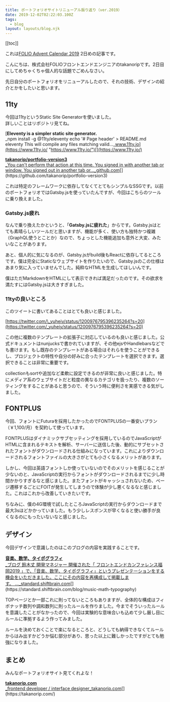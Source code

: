 ```yaml
---
title: ポートフォリオサイトリニューアル振り返り（ver.2019）
date: 2019-12-02T02:22:03.100Z
tags:
  - blog
layout: layouts/blog.njk
---
```


[[toc]]

これは[FOLIO Advent Calendar 2019](https://qiita.com/advent-calendar/2019/folio-sec) 2日めの記事です。

こんにちは、株式会社FOLIOフロントエンドエンジニアのtakanoripです。2日目にしてめちゃくちゃ個人的な話題でごめんなさい。

先日自分のポートフォリオをリニューアルしたので、それの技術、デザインの紹介とかをしたいと思います。

## 11ty

今回は11tyというStatic Site Generatorを使いました。  
詳しいことはリポジトリ見てね。

[**Eleventy is a simpler static site generator.**  
_npm install -g @11ty/eleventy echo '# Page header' > README.md eleventy This will compile any files matching valid…_www.11ty.io](https://www.11ty.io/ "https://www.11ty.io/")[](https://www.11ty.io/)

[**takanorip/portfolio-version3**  
_You can't perform that action at this time. You signed in with another tab or window. You signed out in another tab or…_github.com](https://github.com/takanorip/portfolio-version3 "https://github.com/takanorip/portfolio-version3")[](https://github.com/takanorip/portfolio-version3)

これは特定のフレームワークに依存してなくてとてもシンプルなSSGです。以前のポートフォリオではGatsby.jsを使っていたんですが、今回はこちらのツールに乗り換えました。

### Gatsby.js疲れ

なんで乗り換えたかというと、「**Gatsby.jsに疲れた**」からです。Gatsby.jsはとても素晴らしいツールだと思いますが、機能が多く、使い方も独特かつ複雑（GraphQL使うとことか）なので、ちょっとした機能追加も意外と大変、みたいなことがあります。

あと、個人的に気になるのが、Gatsby.jsがbuild後もReactに依存してるところです。僕は完全にStaticなウェブサイトを作りたいので、Gatsby.jsのこの仕様はあまり気に入っていませんでした。純粋なHTMLを生成してほしいんです。

僕はただMarkdownをHTMLにして表示できれば満足だったのです。その欲求を満たすにはGatsby.jsは大きすぎました。

### 11tyの良いところ

このツイートに書いてあることはとても良いと感じました。

[https://twitter.com/\_yuheiy/status/1200976795396235264?s=20](https://twitter.com/_yuheiy/status/1200976795396235264?s=20)

この他に複数のテンプレートの拡張子に対応しているのも良いと感じました。公式ドキュメントはnunjucksで書かれていますが、その他ejsやHandlebarsなどでも書けます。もし既存のテンプレートがある場合はそれらを使うことができるし、プロジェクトの特性や自分の好みに合ったテンプレートを選択できます。選択できることは非常に重要です。

collectionもsortや追加など柔軟に設定できるのが非常に良いと感じました。特にメディア系のウェブサイトだと粒度の異なるカテゴリを扱ったり、複数のソーティングをすることがあると思うので、そういう時に便利さを実感できる気がしました。

## FONTPLUS

今回、フォントにFuturaを採用したかったのでFONTPLUSの一番安いプラン（￥1,100/月）を契約して使っています。

FONTPLUSはダイナミックサブセッティングを採用しているのでJavaScriptがHTMLに含まれるテキストを解析、サーバーに送信した後、動的にサブセットされたフォントがダウンロードされる仕組みになっています。これによりダウンロードされるフォントファイルの大きさがとても小さくなるメリットがあります。

しかし、今回は英語フォントしか使っていないのでそのメリットを感じることが少ないのと、JavaScriptの実行からフォントがダウンロードされるまでに少し時間かかりすぎるなと感じました。またフォントがキャッシュされないため、ページ遷移するごとにFOITが発生してしまうので体験が少し悪くなるなと感じました。これはこれから改善していきたいです。

ちなみに、僕の4G環境で試したところJavaScriptの実行からダウンロードまで最大3sほどかかっていました。もう少しレスポンスが早くなると使い勝手が良くなるのにもったいないなと感じました。

## デザイン

今回デザインで意識したのはこのブログの内容を実践することです。

[**音楽、数学、タイポグラフィ**  
_ブログ 鈴木丈 開発マネジャー 開催された「 フロントエンドカンファレンス福岡2019 」で、「音楽、数学、タイポグラフィ」というプレゼンテーションをする機会をいただきました。ここにその内容を再構成して掲載します。 ..._standard.shiftbrain.com](https://standard.shiftbrain.com/blog/music-math-typography "https://standard.shiftbrain.com/blog/music-math-typography")[](https://standard.shiftbrain.com/blog/music-math-typography)

TOPページとか一部これに則ってないところもありますが、全体的な構成はフィボナッチ数列や調和数列に則ったルールを作りました。今までそういったルールを意識したことがなかったので、今回は実験的な意味合いも込めて少し厳し目にルールに準拠するよう作ってみました。

ルールを決めておくことで楽になるところと、どうしても納得できなくてルールからはみ出すかどうか悩む部分があり、思った以上に難しかったですがとても勉強になりました。

## まとめ

みんなポートフォリオサイト見てくれよな！

[**takanorip.com**  
_frontend developer / interface designer_takanorip.com](https://takanorip.com/ "https://takanorip.com/")[](https://takanorip.com/)